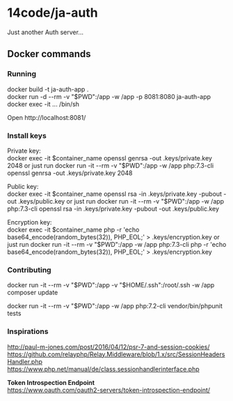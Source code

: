 # 14code/ja-auth
Just another Auth server...

## Docker commands
### Running
docker build -t ja-auth-app .   
docker run -d --rm -v "$PWD":/app -w /app -p 8081:8080 ja-auth-app     
docker exec -it ... /bin/sh    

Open http://localhost:8081/

### Install keys

Private key:  
docker exec -it $container_name openssl genrsa -out .keys/private.key 2048  
or just run  
docker run -it --rm -v "$PWD":/app -w /app php:7.3-cli openssl genrsa -out .keys/private.key 2048

Public key:  
docker exec -it $container_name openssl rsa -in .keys/private.key -pubout -out .keys/public.key
or just run  
docker run -it --rm -v "$PWD":/app -w /app php:7.3-cli openssl rsa -in .keys/private.key -pubout -out .keys/public.key

Encryption key:  
docker exec -it $container_name php -r 'echo base64_encode(random_bytes(32)), PHP_EOL;' > .keys/encryption.key
or just run  
docker run -it --rm -v "$PWD":/app -w /app php:7.3-cli php -r 'echo base64_encode(random_bytes(32)), PHP_EOL;' > .keys/encryption.key


### Contributing
docker run -it --rm -v "$PWD":/app -v "$HOME/.ssh":/root/.ssh -w /app composer update

docker run -it --rm -v "$PWD":/app -w /app php:7.2-cli vendor/bin/phpunit tests


### Inspirations
http://paul-m-jones.com/post/2016/04/12/psr-7-and-session-cookies/
https://github.com/relayphp/Relay.Middleware/blob/1.x/src/SessionHeadersHandler.php
https://www.php.net/manual/de/class.sessionhandlerinterface.php

**Token Introspection Endpoint**  
https://www.oauth.com/oauth2-servers/token-introspection-endpoint/